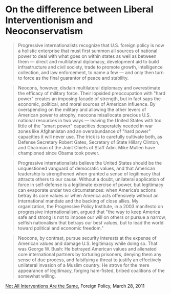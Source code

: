 # On the difference between Liberal Interventionism and Neoconservatism

> Progressive internationalists recognize that U.S. foreign policy is
> now a holistic enterprise that must first summon all sources of
> national power to deal with what goes on within states as well as
> between them — direct and multilateral diplomacy, development aid to
> build infrastructure and civil society, trade to promote growth,
> intelligence collection, and law enforcement, to name a few — and only
> then turn to force as the final guarantor of peace and stability.

> Neocons, however, disdain multilateral diplomacy and overestimate the
> efficacy of military force. Their lopsided preoccupation with "hard
> power" creates an imposing facade of strength, but in fact saps the
> economic, political, and moral sources of American influence. By
> overspending on the military and allowing the other levers of American
> power to atrophy, neocons misallocate precious U.S. national resources
> in two ways — leaving the United States with too little of the "smart
> power" capacities desperately needed in war zones like Afghanistan and
> an overabundance of "hard power" capacities it will never use. The
> trick is to carefully cultivate both, as Defense Secretary Robert
> Gates, Secretary of State Hillary Clinton, and Chairman of the Joint
> Chiefs of Staff Adm. Mike Mullen have championed since Obama took
> power.

> Progressive internationalists believe the United States should be the
> unquestioned vanguard of democratic values, and that American
> leadership is strengthened when granted a sense of legitimacy that
> attracts others to our cause. Without a doubt, unilateral application
> of force in self-defense is a legitimate exercise of power, but
> legitimacy can evaporate under two circumstances: when America’s
> actions betray its core values or when America acts offensively
> without an international mandate and the backing of close allies. My
> organization, the Progressive Policy Institute, in a 2003 manifesto on
> progressive internationalism, argued that "the way to keep America
> safe and strong is not to impose our will on others or pursue a
> narrow, selfish nationalism that betrays our best values, but to lead
> the world toward political and economic freedom."

> Neocons, by contrast, pursue security interests at the expense of
> American values and damage U.S. legitimacy while doing so. That was
> George W. Bush: He betrayed American values and alienated core
> international partners by torturing prisoners, denying them any sense
> of due process, and falsifying a threat to justify an effectively
> unilateral invasion of a Muslim country. He strove for the mere
> appearance of legitimacy, forging ham-fisted, bribed coalitions of the
> somewhat willing.

[Not All Interventions Are the Same](https://foreignpolicy.com/2011/03/28/not-all-interventions-are-the-same/), Foreign Policy, March 28, 2011
